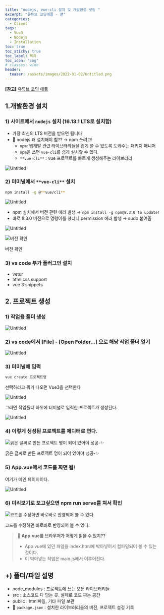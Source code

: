 ```yaml
---
title: "nodejs, vue-cli 설치 및 개발환경 셋팅 "
excerpt: "유튜브 코딩애플 - 펻"
categories:
  - Client
tags:
  - Vue3
  - Nodejs
  - Installation
toc: true
toc_sticky: true
toc_label: 목차
toc_icon: "cog"
# classes: wide
header:
  teaser: /assets/images/2022-01-02/Untitled.png
---
```


**[참고]** [유튜브 코딩 애플](https://youtu.be/NONWar0jGLM)

## 1.개발환경 설치

### 1) 사이트에서 `nodejs` 설치 (16.13.1 LTS로 설치함)

- 가장 최신의 LTS 버전을 받으면 됩니다
- 🧐 nodejs 왜 설치해야 함?? → npm 쓰려고!
  - `npm`: 웹개발 관련 라이브러리들을 쉽게 쓸 수 있도록 도와주는 패키지 매니저
  - `npm`을 쓰면 `vue-cli`를 쉽게 설치할 수 있다.
  - `**vue-cli**` : vue 프로젝트를 빠르게 생성해주는 라이브러리

![Untitled](/assets/images/2022-01-02/Untitled.png)

### 2) 터미널에서 `**vue-cli**` 설치

```bash
npm install -g @**vue/cli**
```

![Untitled](/assets/images/2022-01-02/Untitled%201.png)

- npm 설치에서 버전 관련 에러 발생 → `npm install -g npm@8.3.0 to update!`
- 바로 8.3.0 버전으로 명령어를 쳤더니 permission 에러 발생 → sudo 붙여줌

![Untitled](/assets/images/2022-01-02/Untitled%202.png)

![버전 확인](/assets/images/2022-01-02/Untitled%203.png)

버전 확인

### 3) vs code 부가 플러그인 설치

- vetur
- html css support
- vue 3 snippets

## 2. 프로젝트 생성

### 1) 작업용 폴더 생성

![Untitled](/assets/images/2022-01-02/Untitled%204.png)

### 2) vs code에서 [File] - [Open Folder...] 으로 해당 작업 폴더 열기

![Untitled](/assets/images/2022-01-02/Untitled%205.png)

### 3) 터미널에 입력

```bash
vue create 프로젝트명
```

선택하라고 뭐가 나오면 Vue3을 선택한다

![Untitled](/assets/images/2022-01-02/Untitled%206.png)

그러면 작업폴더 하위에 터미널로 입력한 프로젝트가 생성된다.

![Untitled](/assets/images/2022-01-02/Untitled%207.png)

### 4) 이렇게 생성된 프로젝트를 에디터로 연다.

![굵은 글씨로 만든 프로젝트 명이 되어 있어야 성공-✨](/assets/images/2022-01-02/Untitled%208.png)

굵은 글씨로 만든 프로젝트 명이 되어 있어야 성공-✨

### 5) App.vue에서 코드를 짜면 됨!

여기가 메인 페이지이다.

![Untitled](/assets/images/2022-01-02/Untitled%209.png)

### 6) 미리보기로 보고싶으면 npm run serve를 쳐서 확인

![코드를 수정하면 바로바로 반영되어 볼 수 있다.](/assets/images/2022-01-02/Untitled%2010.png)

코드를 수정하면 바로바로 반영되어 볼 수 있다.

> 📌 <b> App.vue를 브라우저가 어떻게 읽을 수 있지??</b>
>
> - App.vue에 있던 파일을 index.html에 박아넣어서 컴파일되어 볼 수 있는 것이다.
> - 이 박아넣는 작업은 main.js에서 이루어진다.

## +) 폴더/파일 설명

- node_modules : 프로젝트에 쓰는 모든 라이브러리들
- src : 소스코드 다 담는 곳. 실제로 코드 짜는 공간
- public : html파일, 기타 파일 보관
- 🌟 `package.json` : 설치한 라이브러리들의 버전, 프로젝트 설정 기록
